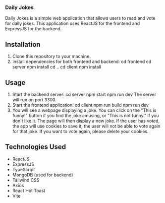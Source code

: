 ### Daily Jokes

Daily Jokes is a simple web application that allows users to read and vote for daily jokes. This application uses ReactJS for the frontend and ExpressJS for the backend.

## Installation

1. Clone this repository to your machine.
2. Install dependencies for both frontend and backend:
   cd frontend
   cd server
   npm install
   cd ..
   cd client
   npm install
## Usage
1. Start the backend server:
  cd server
  npm start
  npm run dev
  The server will run on port 3300.
2. Start the frontend application:
 cd client
 npm run build
 npm run dev
3. You will see a webpage displaying a joke. You can click on the "This is funny!" button if you find the joke amusing, or "This is not funny." if you don't like it. The page will then display a new joke. If the user has voted, the app will use cookies to save it, the user will not be able to vote again for that joke. If you want to vote again, please delete your cookies.

## Technologies Used
- ReactJS
- ExpressJS
- TypeScript
- MongoDB (used for backend)
- Tailwind CSS
- Axios
- React Hot Toast
- Vite
  
